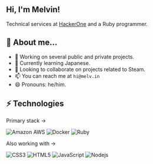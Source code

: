 ## Hi, I'm Melvin!
Technical services at <a href="http://www.hackerone.com">HackerOne</a> and a Ruby programmer.

## 👻 About me... 
- 🔭 Working on several public and private projects.
- 🌱 Currently learning Japanese. 
- 👯 Looking to collaborate on projects related to Steam.
- 📫 You can reach me at `hi@melv.in`
- 😄 Pronouns: he/him.

## ⚡ Technologies
Primary stack →

![Amazon AWS](https://img.shields.io/badge/Amazon%20AWS-232F3E?style=flat&logo=amazon-aws)
![Docker](https://img.shields.io/badge/-Docker-blue?style=flat&logo=docker&logoColor=white)
![Ruby](https://img.shields.io/badge/-Ruby-red?style=flat&logo=Ruby&logoColor=red&logoColor=white)

Also working with →

![CSS3](https://img.shields.io/badge/-CSS3-grey?style=flat&logo=css3&logoColor=white)
![HTML5](https://img.shields.io/badge/-HTML5-grey?style=flat&logo=html5&logoColor=white)
![JavaScript](https://img.shields.io/badge/-JavaScript-grey?style=flat&logo=javascript&logoColor=white)
![Nodejs](https://img.shields.io/badge/-Nodejs-grey?style=flat&logo=Node.js&logoColor=white)
